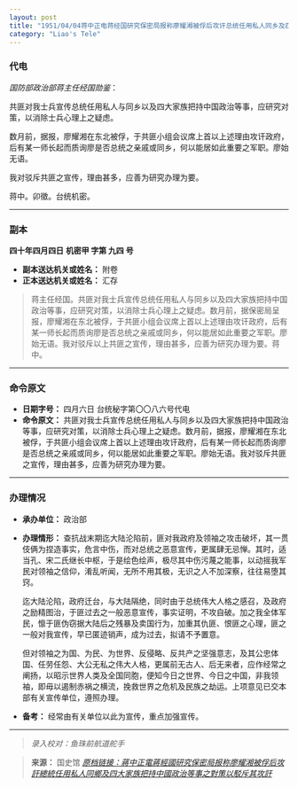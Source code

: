 ```yaml
---
layout: post
title: "1951/04/04蒋中正电蒋经国研究保密局报称廖耀湘被俘后攻讦总统任用私人同乡及四大家族把持中国政治等事之对策以驳斥其攻讦"
category: "Liao's Tele"
---
```



### 代电

*国防部政治部蒋主任经国勋鉴*：

共匪对我士兵宣传总统任用私人与同乡以及四大家族把持中国政治等事，应研究对策，以消除士兵心理上之疑虑。

数月前，据报，廖耀湘在东北被俘，于共匪小组会议席上首以上述理由攻讦政府，后有某一师长起而质询廖是否总统之亲戚或同乡，何以能居如此重要之军职。廖始无语。

我对驳斥共匪之宣传，理由甚多，应善为研究办理为要。

蒋中。卯徵。台统机密。

------
### 副本

**四十年四月四日**
**机密甲 字第 九四 号**

- **副本送达机关或姓名：** 附卷
- **正本送达机关或姓名：** 汇存

> 蒋主任经国。共匪对我士兵宣传总统任用私人与同乡以及四大家族把持中国政治等事，应研究对策，以消除士兵心理上之疑虑。数月前，据保密局呈报，廖耀湘在东北被俘，于共匪小组会议席上首以上述理由攻讦政府，后有某一师长起而质询廖是否总统之亲戚或同乡，何以能居如此重要之军职。廖始无语。我对驳斥以上共匪之宣传，理由甚多，应善为研究办理为要。蒋中。

---
### 命令原文

- **日期字号：** 四月六日 台统秘字第〇〇八六号代电
- **命令原文：** 共匪对我士兵宣传总统任用私人与同乡以及四大家族把持中国政治等事，应研究对策，以消除士兵心理上之疑虑。数月前，据报，廖耀湘在东北被俘，于共匪小组会议席上首以上述理由攻讦政府，后有某一师长起而质询廖是否总统之亲戚或同乡，何以能居如此重要之军职。廖始无语。我对驳斥共匪之宣传，理由甚多，应善为研究办理为要。

---
### 办理情况

- **承办单位：** 政治部
- **办理情形：**
    查抗战末期迄大陆沦陷前，匪对我政府及领袖之攻击破坏，其一贯伎俩为捏造事实，危言中伤，而对总统之恶意宣传，更属肆无忌惮。其时，适当孔、宋二氏继长中枢，于是绘色绘声，极尽其中伤污蔑之能事，以动摇我军民对领袖之信仰，淆乱听闻，无所不用其极，无识之人不加深察，往往易堕其窍。

    迄大陆沦陷，政府迁台，与大陆隔绝，同时由于总统伟大人格之感召，及政府之励精图治，于匪过去之一般恶意宣传，事实证明，不攻自破。加之我全体军民，懔于匪伪窃据大陆后之残暴及卖国行为，加重其仇匪、恨匪之心理，匪之一般对我宣传，早已匿迹销声，成为过去，拟请不予置意。

    但对领袖之为国、为民、为世界、反侵略、反共产之坚强意志，及其公忠体国、任劳任怨、大公无私之伟大人格，更属前无古人、后无来者，应作经常之阐扬，以昭示世界人类及全国同胞，便知今日之世界、今日之中国，非我领袖，即毋以遏制赤祸之横流，挽救世界之危机及民族之劫运。上项意见已交本部有关宣传单位，遵照办理。

- **备考：**
    经常由有关单位以此为宣传，重点加强宣传。

---
> *录入校对：鱼珠前航道舵手*

> **来源：** 国史馆 [*原档链接：蔣中正電蔣經國研究保密局报称廖耀湘被俘后攻訐總統任用私人同鄉及四大家族把持中國政治等事之對策以駁斥其攻訐*](https://ahonline.drnh.gov.tw/index.php?act=Display/image/5894481z=oLgYA#310b)
